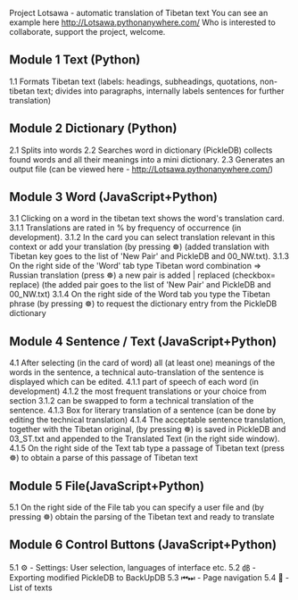Project Lotsawa - automatic translation of Tibetan text
You can see an example here http://Lotsawa.pythonanywhere.com/
Who is interested to collaborate, support the project, welcome.

## Module 1 Text (Python)
1.1 Formats Tibetan text (labels: headings, subheadings, quotations, non-tibetan text; divides into paragraphs, internally labels sentences for further translation)

## Module 2 Dictionary (Python)
2.1 Splits into words
2.2 Searches word in dictionary (PickleDB) collects found words and all their meanings into a mini dictionary.
2.3 Generates an output file (can be viewed here - http://Lotsawa.pythonanywhere.com/)

## Module 3 Word (JavaScript+Python)
3.1 Clicking on a word in the tibetan text shows the word's translation card.
3.1.1 Translations are rated in % by frequency of occurrence (in development).
3.1.2 In the card you can select translation relevant in this context or add your translation (by pressing ☸) (added translation with Tibetan key goes to the list of 'New Pair' and PickleDB and 00_NW.txt).
3.1.3 On the right side of the 'Word' tab type Tibetan word combination => Russian translation (press ☸) a new pair is added | replaced (checkbox= replace) (the added pair goes to the list of 'New Pair' and PickleDB and 00_NW.txt)
3.1.4 On the right side of the Word tab you type the Tibetan phrase (by pressing ☸) to request the dictionary entry from the PickleDB dictionary

## Module 4 Sentence / Text (JavaScript+Python)
4.1 After selecting (in the card of word) all (at least one) meanings of the words in the sentence, a technical auto-translation of the sentence is displayed which can be edited.
4.1.1 part of speech of each word (in development)
4.1.2 the most frequent translations or your choice from section 3.1.2 can be swapped to form a technical translation of the sentence. 
4.1.3 Box for literary translation of a sentence (can be done by editing the technical translation)
4.1.4 The acceptable sentence translation, together with the Tibetan original, (by pressing ☸) is saved in PickleDB and 03_ST.txt and appended to the Translated Text (in the right side window).
4.1.5 On the right side of the Text tab type a passage of Tibetan text (press ☸) to obtain a parse of this passage of Tibetan text

## Module 5 File(JavaScript+Python)
5.1 On the right side of the File tab you can specify a user file and (by pressing ☸) obtain the parsing of the Tibetan text and ready to translate 

## Module 6 Control Buttons (JavaScript+Python)
5.1 ⚙ - Settings: User selection, languages of interface etc.
5.2 ㏈ - Exporting modified PickleDB to BackUpDB
5.3 ⏮⏭ - Page navigation
5.4 📜 - List of texts
